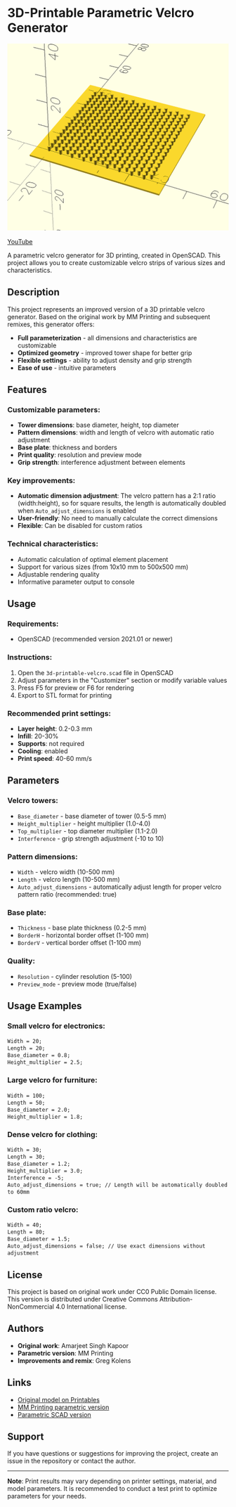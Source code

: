 # 3D-Printable Parametric Velcro Generator

![SCAD Screenshot](docs/images/scad-screenshot.png)

[YouTube](https://www.youtube.com/watch?v=5rzHbZ7zt-w)

A parametric velcro generator for 3D printing, created in OpenSCAD. This project allows you to create customizable velcro strips of various sizes and characteristics.

## Description

This project represents an improved version of a 3D printable velcro generator. Based on the original work by MM Printing and subsequent remixes, this generator offers:

- **Full parameterization** - all dimensions and characteristics are customizable
- **Optimized geometry** - improved tower shape for better grip
- **Flexible settings** - ability to adjust density and grip strength
- **Ease of use** - intuitive parameters

## Features

### Customizable parameters:

- **Tower dimensions**: base diameter, height, top diameter
- **Pattern dimensions**: width and length of velcro with automatic ratio adjustment
- **Base plate**: thickness and borders
- **Print quality**: resolution and preview mode
- **Grip strength**: interference adjustment between elements

### Key improvements:

- **Automatic dimension adjustment**: The velcro pattern has a 2:1 ratio (width:height), so for square results, the length is automatically doubled when `Auto_adjust_dimensions` is enabled
- **User-friendly**: No need to manually calculate the correct dimensions
- **Flexible**: Can be disabled for custom ratios

### Technical characteristics:

- Automatic calculation of optimal element placement
- Support for various sizes (from 10x10 mm to 500x500 mm)
- Adjustable rendering quality
- Informative parameter output to console

## Usage

### Requirements:

- OpenSCAD (recommended version 2021.01 or newer)

### Instructions:

1. Open the `3d-printable-velcro.scad` file in OpenSCAD
2. Adjust parameters in the "Customizer" section or modify variable values
3. Press F5 for preview or F6 for rendering
4. Export to STL format for printing

### Recommended print settings:

- **Layer height**: 0.2-0.3 mm
- **Infill**: 20-30%
- **Supports**: not required
- **Cooling**: enabled
- **Print speed**: 40-60 mm/s

## Parameters

### Velcro towers:

- `Base_diameter` - base diameter of tower (0.5-5 mm)
- `Height_multiplier` - height multiplier (1.0-4.0)
- `Top_multiplier` - top diameter multiplier (1.1-2.0)
- `Interference` - grip strength adjustment (-10 to 10)

### Pattern dimensions:

- `Width` - velcro width (10-500 mm)
- `Length` - velcro length (10-500 mm)
- `Auto_adjust_dimensions` - automatically adjust length for proper velcro pattern ratio (recommended: true)

### Base plate:

- `Thickness` - base plate thickness (0.2-5 mm)
- `BorderH` - horizontal border offset (1-100 mm)
- `BorderV` - vertical border offset (1-100 mm)

### Quality:

- `Resolution` - cylinder resolution (5-100)
- `Preview_mode` - preview mode (true/false)

## Usage Examples

### Small velcro for electronics:

```
Width = 20;
Length = 20;
Base_diameter = 0.8;
Height_multiplier = 2.5;
```

### Large velcro for furniture:

```
Width = 100;
Length = 50;
Base_diameter = 2.0;
Height_multiplier = 1.8;
```

### Dense velcro for clothing:

```
Width = 30;
Length = 30;
Base_diameter = 1.2;
Height_multiplier = 3.0;
Interference = -5;
Auto_adjust_dimensions = true; // Length will be automatically doubled to 60mm
```

### Custom ratio velcro:

```
Width = 40;
Length = 80;
Base_diameter = 1.5;
Auto_adjust_dimensions = false; // Use exact dimensions without adjustment
```

## License

This project is based on original work under CC0 Public Domain license. This version is distributed under Creative Commons Attribution-NonCommercial 4.0 International license.

## Authors

- **Original work**: Amarjeet Singh Kapoor
- **Parametric version**: MM Printing
- **Improvements and remix**: Greg Kolens

## Links

- [Original model on Printables](https://www.printables.com/model/33302-printable-velcro)
- [MM Printing parametric version](https://www.printables.com/model/543802-printable-velcro)
- [Parametric SCAD version](https://www.printables.com/model/568587-parametric-3d-printable-velcro)

## Support

If you have questions or suggestions for improving the project, create an issue in the repository or contact the author.

---

**Note**: Print results may vary depending on printer settings, material, and model parameters. It is recommended to conduct a test print to optimize parameters for your needs.
